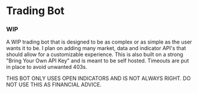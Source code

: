 <h1>Trading Bot</h1>
<h3>WIP</h3>
<p>A WIP trading bot that is designed to be as complex or as simple as the user wants it to be. I plan on adding many market, data and indicator API's that should allow for a customizable experience. This is also built on a strong "Bring Your Own API Key" and is meant to be self hosted. Timeouts are put in place to avoid unwanted 403s.</p>

THIS BOT ONLY USES OPEN INDICATORS AND IS NOT ALWAYS RIGHT. DO NOT USE THIS AS FINANCIAL ADVICE.
